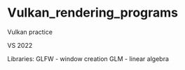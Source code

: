# Vulkan_rendering_programs
Vulkan practice

VS 2022

Libraries:
GLFW - window creation
GLM - linear algebra
